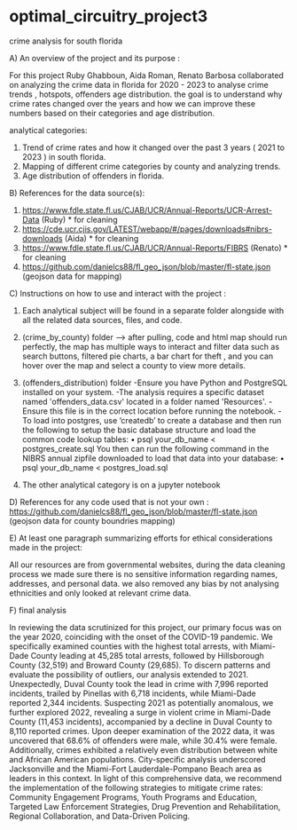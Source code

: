 # optimal_circuitry_project3
crime analysis for south florida


A) An overview of the project and its purpose :

For this project Ruby Ghabboun, Aida Roman, Renato Barbosa collaborated on analyzing the crime data in florida for 2020 - 2023 to analyse crime trends , hotspots, offenders age distribution.
the goal is to understand why crime rates changed over the years and how we can improve these numbers based on their categories and age distribution.

analytical categories:
1. Trend of crime rates and how it changed over the past 3 years ( 2021 to 2023 ) in south florida.
2. Mapping of different crime categories by county and analyzing trends. 
3. Age distribution of offenders in florida.

   

B) References for the data source(s):

1. https://www.fdle.state.fl.us/CJAB/UCR/Annual-Reports/UCR-Arrest-Data (Ruby) * for cleaning
2. https://cde.ucr.cjis.gov/LATEST/webapp/#/pages/downloads#nibrs-downloads (Aida) * for cleaning
3. https://www.fdle.state.fl.us/CJAB/UCR/Annual-Reports/FIBRS (Renato) * for cleaning
4. https://github.com/danielcs88/fl_geo_json/blob/master/fl-state.json (geojson data for mapping)

   

C) Instructions on how to use and interact with the project :

1. Each analytical subject will be found in a separate folder alongside with all the related data sources, files, and code.
2. (crime_by_county) folder --> after pulling, code and html map should run perfectly, the map has multiple ways to interact and filter data such as search buttons, filtered pie charts, a bar chart for theft , and you can hover over the map and select a county to view more details.
3. (offenders_distribution) folder 
   -Ensure you have Python and PostgreSQL installed on your system.
   -The analysis requires a specific dataset named 'offenders_data.csv' located in a folder named 'Resources'. -    Ensure this file is in the correct location before running the notebook.
   -To load into postgres, use ‘createdb’ to create a database and then run the following to setup the basic     database structure and load the common code lookup tables:
   •	psql your_db_name < postgres_create.sql
        You then can run the following command in the NIBRS annual zipfile downloaded to load that data into your database:
   •	psql your_db_name < postgres_load.sql

4. The other analytical category is on a jupyter notebook 



D) References for any code used that is not your own :
https://github.com/danielcs88/fl_geo_json/blob/master/fl-state.json (geojson data for county boundries mapping) 


E) At least one paragraph summarizing efforts for ethical considerations made in the project:

All our resources are from governmental websites, during the data cleaning process we made sure there is no sensitive information regarding names, addresses, and personal data.
we also removed any bias by not analysing ethnicities and only looked at relevant crime data.

F) final analysis 

In reviewing the data scrutinized for this project, our primary focus was on the year 2020, coinciding with the onset of the COVID-19 pandemic. We specifically examined counties with the highest total arrests, with Miami-Dade County leading at 45,285 total arrests, followed by Hillsborough County (32,519) and Broward County (29,685). To discern patterns and evaluate the possibility of outliers, our analysis extended to 2021. Unexpectedly, Duval County took the lead in crime with 7,996 reported incidents, trailed by Pinellas with 6,718 incidents, while Miami-Dade reported 2,344 incidents. Suspecting 2021 as potentially anomalous, we further explored 2022, revealing a surge in violent crime in Miami-Dade County (11,453 incidents), accompanied by a decline in Duval County to 8,110 reported crimes.
Upon deeper examination of the 2022 data, it was uncovered that 68.6% of offenders were male, while 30.4% were female. Additionally, crimes exhibited a relatively even distribution between white and African American populations. City-specific analysis underscored Jacksonville and the Miami-Fort Lauderdale-Pompano Beach area as leaders in this context. In light of this comprehensive data, we recommend the implementation of the following strategies to mitigate crime rates: Community Engagement Programs, Youth Programs and Education, Targeted Law Enforcement Strategies, Drug Prevention and Rehabilitation, Regional Collaboration, and Data-Driven Policing.

